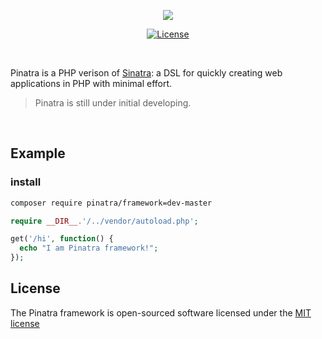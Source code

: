 <p align="center">
    <a href="https://github.com/Pinatra/framework"><img src="https://github.com/Pinatra/framework/blob/master/assets/Pinatra.jpg"></a>
</p>

<p align="center">
  <a href="https://packagist.org/packages/laravel/framework"><img src="https://poser.pugx.org/laravel/framework/license.svg" alt="License"></a>
</p>

<br>

Pinatra is a PHP verison of [Sinatra](https://github.com/sinatra/sinatra): a DSL for quickly creating web applications in PHP with minimal effort.

> Pinatra is still under initial developing.

<br>

## Example

### install

```bash
composer require pinatra/framework=dev-master
```

```php
require __DIR__.'/../vendor/autoload.php';

get('/hi', function() {
  echo "I am Pinatra framework!";
});
```



## License

The Pinatra framework is open-sourced software licensed under the [MIT license](http://opensource.org/licenses/MIT)
